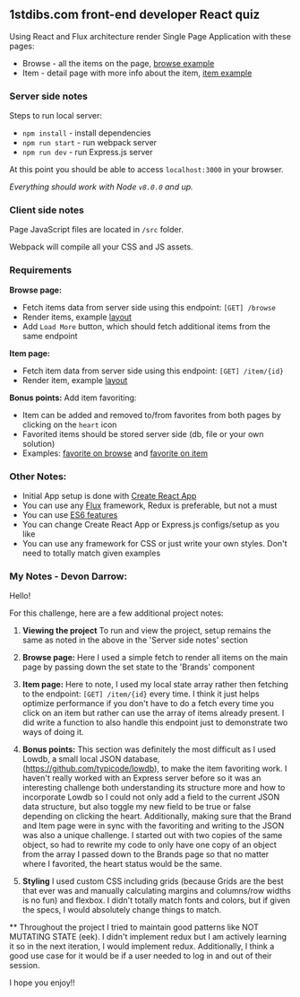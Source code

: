 ## 1stdibs.com front-end developer React quiz

Using React and Flux architecture render Single Page Application with these pages:
- Browse - all the items on the page, [browse example](./examples/browse.png)
- Item - detail page with more info about the item, [item example](./examples/item.png)

### Server side notes
Steps to run local server:
- `npm install` - install dependencies
- `npm run start` - run webpack server
- `npm run dev` - run Express.js server

At this point you should be able to access `localhost:3000` in your browser.

*Everything should work with Node `v8.0.0` and up.*

### Client side notes
Page JavaScript files are located in `/src` folder.

Webpack will compile all your CSS and JS assets.

### Requirements
**Browse page:**

- Fetch items data from server side using this endpoint: `[GET] /browse`
- Render items, example [layout](./examples/browse.png)
- Add `Load More` button, which should fetch additional items from the same endpoint

**Item page:**

- Fetch item data from server side using this endpoint: `[GET] /item/{id}`
- Render item, example [layout](./examples/item.png)

**Bonus points:**
Add item favoriting:
- Item can be added and removed to/from favorites from both pages by clicking on the `heart` icon
- Favorited items should be stored server side (db, file or your own solution)
- Examples: [favorite on browse](./examples/favorite-browse.png) and [favorite on item](./examples/favorite-item.png)

### Other Notes:
- Initial App setup is done with [Create React App](https://github.com/facebookincubator/create-react-app)
- You can use any [Flux](https://facebook.github.io/flux/) framework, Redux is preferable, but not a must 
- You can use [ES6 features](https://github.com/facebookincubator/create-react-app/blob/master/packages/react-scripts/template/README.md#supported-language-features-and-polyfills)
- You can change Create React App or Express.js configs/setup as you like
- You can use any framework for CSS or just write your own styles. Don't need to totally match given examples


### My Notes - Devon Darrow:

Hello! 

For this challenge, here are a few additional project notes: 

1. **Viewing the project** To run and view the project, setup remains the same as noted in the above in the 'Server side notes' section 

2. **Browse page:** Here I used a simple fetch to render all items on the main page by passing down the set state to the 'Brands' component

3. **Item page:** Here to note, I used my local state array rather then fetching to the endpoint: `[GET] /item/{id}` every time. I think it just helps optimize performance if you don't have to do a fetch every time you click on an item but rather can use the array of items already present. I did write a function to also handle this endpoint just to demonstrate two ways of doing it. 

4. **Bonus points:** This section was definitely the most difficult as I used Lowdb, a small local JSON database,  (https://github.com/typicode/lowdb), to make the item favoriting work. I haven't really worked with an Express server before so it was an interesting challenge both understanding its structure more and how to incorporate Lowdb so I could not only add a field to the current JSON data structure, but also toggle my new field to be true or false depending on clicking the heart. Additionally, making sure that the Brand and Item page were in sync with the favoriting and writing to the JSON was also a unique challenge. I started out with two copies of the same object, so had to rewrite my code to only have one copy of an object from the array I passed down to the Brands page so that no matter where I favorited, the heart status would be the same. 

5. **Styling** I used custom CSS including grids (because Grids are the best that ever was and manually calculating margins and columns/row widths is no fun) and flexbox. I didn't totally match fonts and colors, but if given the specs, I would absolutely change things to match.  

** Throughout the project I tried to maintain good patterns like NOT MUTATING STATE (eek). I didn't implement redux but I am actively learning it so in the next iteration, I would implement redux. Additionally, I think a good use case for it would be if a user needed to log in and out of their session.  

I hope you enjoy!! 
